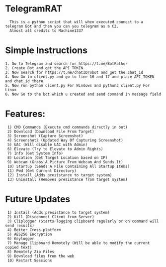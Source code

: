 # TelegramRAT
      This is a python script that will when executed connect to a telegram Bot and then you can you telegram as a C2. 
      Almost all credits to Machine1337

# Simple Instructions

    1. Go to Telegram and search for https://t.me/BotFather
    2. Create Bot and get the API_TOKEN
    3. Now search for https://t.me/chatIDrobot and get the chat_id
    4. Now Go to client.py and go to line 16 and 17 and place API_TOKEN and chat_id there
    5. Now run python client.py For Windows and python3 client.py For Linux
    6. Now Go to the bot which u created and send command in message field

# Features:

     1) CMD Commands (Execute cmd commands directly in bot)
     2) Download (Download File From Target)
     3) Screenshot (Capture Screenshot)
     4) Screenshot2 (Updated Way Of Capturing Screenshot)
     5) UAC (Will disable UAC with Admin)
     6) Elevate (Try to Elevate to Admin Rights)
     7) Info (Get System Info)
     8) Location (Get Target Location based on IP)
     9) Webcam (Grabs A Picture From Webcam And Sends It)
     10) Startup (Sends A File Containing All Startup Items)
     11) Pwd (Get Current Directory)
     12) Install (Adds presistance to target system)
     13) Uninstall (Removes presistance from target system)

# Future Updates

     1) Install (Adds presistance to target system)
     2) Kill (Disconnect Client from Server)
     3) Cliplogger (Starts logging clipboard regularly or on command will send results)
     4) Better Cross-platform
     5) AES256 Encryption
     6) Keylogger
     7) Manage Clipboard Remotely (Will be able to modify the current copied text)
     8) Remotely Zip Files
     9) Download files from the web
     10) Restart Sessions
     
